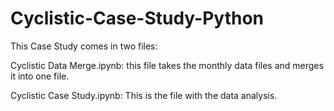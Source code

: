 # Cyclistic-Case-Study-Python

This Case Study comes in two files:

Cyclistic Data Merge.ipynb: this file takes the monthly data files and merges it into one file.

Cyclistic Case Study.ipynb: This is the file with the data analysis.
